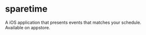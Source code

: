 # sparetime
A iOS application that presents events that matches your schedule. Available on appstore. 

